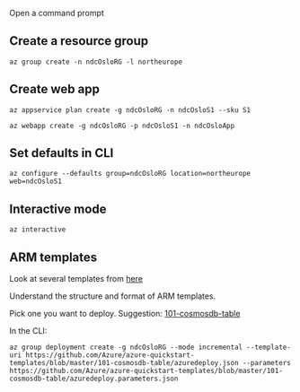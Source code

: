 Open a command prompt

## Create a resource group

`az group create -n ndcOsloRG -l northeurope`

## Create web app

`az appservice plan create -g ndcOsloRG -n ndcOsloS1 --sku S1`

`az webapp create -g ndcOsloRG -p ndcOsloS1 -n ndcOsloApp`


## Set defaults in CLI

`az configure --defaults group=ndcOsloRG location=northeurope web=ndcOsloS1`

## Interactive mode
`az interactive`

## ARM templates
Look at several templates from [here](https://github.com/Azure/azure-quickstart-templates)

Understand the structure and format of ARM templates.

Pick one you want to deploy. 
Suggestion: [101-cosmosdb-table](https://github.com/Azure/azure-quickstart-templates/tree/master/101-cosmosdb-table)

In the CLI: 

`az group deployment create -g ndcOsloRG --mode incremental --template-uri https://github.com/Azure/azure-quickstart-templates/blob/master/101-cosmosdb-table/azuredeploy.json --parameters https://github.com/Azure/azure-quickstart-templates/blob/master/101-cosmosdb-table/azuredeploy.parameters.json` 
